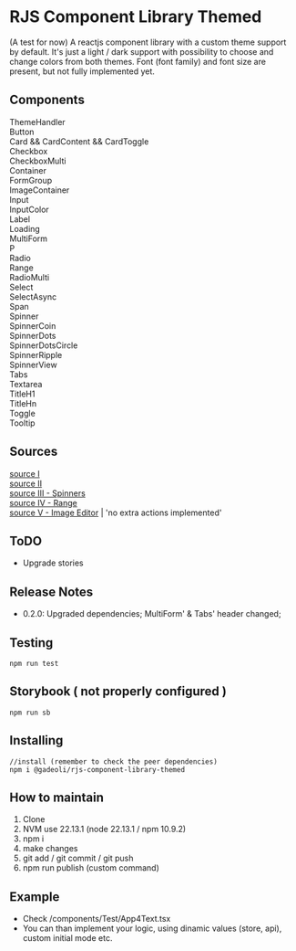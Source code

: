 # RJS Component Library Themed

(A test for now) A reactjs component library with a custom theme support by default. It's just a light / dark support with possibility to choose and change colors from both themes. Font (font family) and font size are present, but not fully implemented yet.

## Components

ThemeHandler    
Button   
Card && CardContent && CardToggle   
Checkbox  
CheckboxMulti  
Container  
FormGroup  
ImageContainer   
Input  
InputColor   
Label  
Loading  
MultiForm  
P  
Radio  
Range  
RadioMulti   
Select  
SelectAsync    
Span   
Spinner  
SpinnerCoin  
SpinnerDots  
SpinnerDotsCircle   
SpinnerRipple   
SpinnerView   
Tabs  
Textarea    
TitleH1  
TitleHn   
Toggle  
Tooltip  

## Sources

[source I](https://dev.to/alexeagleson/how-to-create-and-publish-a-react-component-library-2oe)  
[source II](https://dev.to/siddharthvenkatesh/component-library-setup-with-react-typescript-and-rollup-onj)  
[source III - Spinners](https://loading.io/css/)  
[source IV - Range](https://codepen.io/ibaslogic/pen/zYMJZaQ)  
[source V - Image Editor](https://www.npmjs.com/package/react-photo-editor) | 'no extra actions implemented'   

## ToDO

- Upgrade stories  

## Release Notes

- 0.2.0: Upgraded dependencies; MultiForm' & Tabs' header changed;  

## Testing

```
npm run test  
```

## Storybook ( not properly configured )

```
npm run sb  
```

## Installing

```
//install (remember to check the peer dependencies)  
npm i @gadeoli/rjs-component-library-themed  
```


## How to maintain

1. Clone  
2. NVM use 22.13.1 (node 22.13.1 / npm 10.9.2)  
3. npm i  
4. make changes  
5. git add / git commit / git push  
6. npm run publish (custom command)


## Example
- Check /components/Test/App4Text.tsx  
- You can than implement your logic, using dinamic values (store, api), custom initial mode etc.